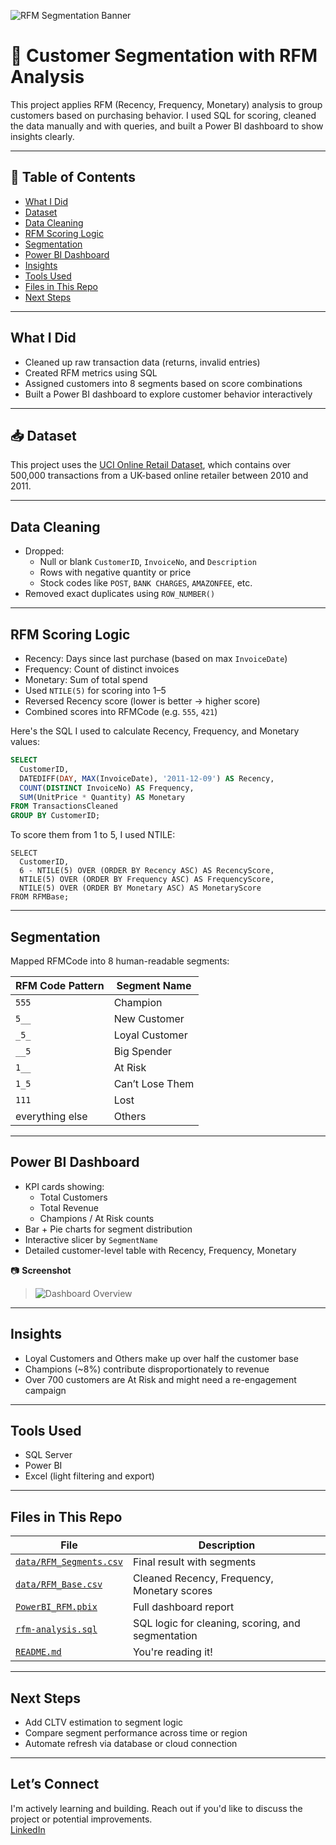 ![RFM Segmentation Banner](./screenshots/rfm-banner.png)
# 🧠 Customer Segmentation with RFM Analysis

This project applies RFM (Recency, Frequency, Monetary) analysis to group customers based on purchasing behavior. I used SQL for scoring, cleaned the data manually and with queries, and built a Power BI dashboard to show insights clearly.

---

## 📌 Table of Contents
- [What I Did](#what-i-did)
- [Dataset](#dataset)
- [Data Cleaning](#data-cleaning)
- [RFM Scoring Logic](#rfm-scoring-logic)
- [Segmentation](#segmentation)
- [Power BI Dashboard](#power-bi-dashboard)
- [Insights](#insights)
- [Tools Used](#tools-used)
- [Files in This Repo](#files-in-this-repo)
- [Next Steps](#next-steps)

---

##  What I Did

- Cleaned up raw transaction data (returns, invalid entries)
- Created RFM metrics using SQL
- Assigned customers into 8 segments based on score combinations
- Built a Power BI dashboard to explore customer behavior interactively

---

## 📥 Dataset

This project uses the [UCI Online Retail Dataset](https://archive.ics.uci.edu/ml/datasets/Online+Retail), which contains over 500,000 transactions from a UK-based online retailer between 2010 and 2011.

---

##  Data Cleaning

- Dropped:
  - Null or blank `CustomerID`, `InvoiceNo`, and `Description`
  - Rows with negative quantity or price
  - Stock codes like `POST`, `BANK CHARGES`, `AMAZONFEE`, etc.
- Removed exact duplicates using `ROW_NUMBER()`

---

##  RFM Scoring Logic

- Recency: Days since last purchase (based on max `InvoiceDate`)
- Frequency: Count of distinct invoices
- Monetary: Sum of total spend
- Used `NTILE(5)` for scoring into 1–5
- Reversed Recency score (lower is better → higher score)
- Combined scores into RFMCode (e.g. `555`, `421`)

Here's the SQL I used to calculate Recency, Frequency, and Monetary values:

```sql
SELECT 
  CustomerID,
  DATEDIFF(DAY, MAX(InvoiceDate), '2011-12-09') AS Recency,
  COUNT(DISTINCT InvoiceNo) AS Frequency,
  SUM(UnitPrice * Quantity) AS Monetary
FROM TransactionsCleaned
GROUP BY CustomerID;
```
To score them from 1 to 5, I used NTILE:
```
SELECT 
  CustomerID,
  6 - NTILE(5) OVER (ORDER BY Recency ASC) AS RecencyScore,
  NTILE(5) OVER (ORDER BY Frequency ASC) AS FrequencyScore,
  NTILE(5) OVER (ORDER BY Monetary ASC) AS MonetaryScore
FROM RFMBase;
```

---

##  Segmentation

Mapped RFMCode into 8 human-readable segments:

| RFM Code Pattern | Segment Name     |
|------------------|------------------|
| `555`            | Champion         |
| `5__`            | New Customer     |
| `_5_`            | Loyal Customer   |
| `__5`            | Big Spender      |
| `1__`            | At Risk          |
| `1_5`            | Can’t Lose Them  |
| `111`            | Lost             |
| everything else  | Others           |

---

##  Power BI Dashboard

- KPI cards showing:
  - Total Customers
  - Total Revenue
  - Champions / At Risk counts
- Bar + Pie charts for segment distribution
- Interactive slicer by `SegmentName`
- Detailed customer-level table with Recency, Frequency, Monetary

📷 **Screenshot**  
> ![Dashboard Overview](./screenshots/dashboard-overview.png)

---

##  Insights

- Loyal Customers and Others make up over half the customer base
- Champions (~8%) contribute disproportionately to revenue
- Over 700 customers are At Risk and might need a re-engagement campaign

---

##  Tools Used

- SQL Server
- Power BI
- Excel (light filtering and export)

---

## Files in This Repo

| File | Description |
|------|-------------|
| [`data/RFM_Segments.csv`](./data/RFM_Segments.csv) | Final result with segments |
| [`data/RFM_Base.csv`](./data/RFM_Base.csv) | Cleaned Recency, Frequency, Monetary scores |
| [`PowerBI_RFM.pbix`](./PowerBI_RFM.pbix) | Full dashboard report |
| [`rfm-analysis.sql`](./rfm-analysis.sql) | SQL logic for cleaning, scoring, and segmentation |
| [`README.md`](./README.md) | You're reading it! |

---

##  Next Steps

- Add CLTV estimation to segment logic
- Compare segment performance across time or region
- Automate refresh via database or cloud connection

---

##  Let’s Connect

I'm actively learning and building. Reach out if you'd like to discuss the project or potential improvements.  
[LinkedIn](https://www.linkedin.com/in/jakexm-analytics/)
